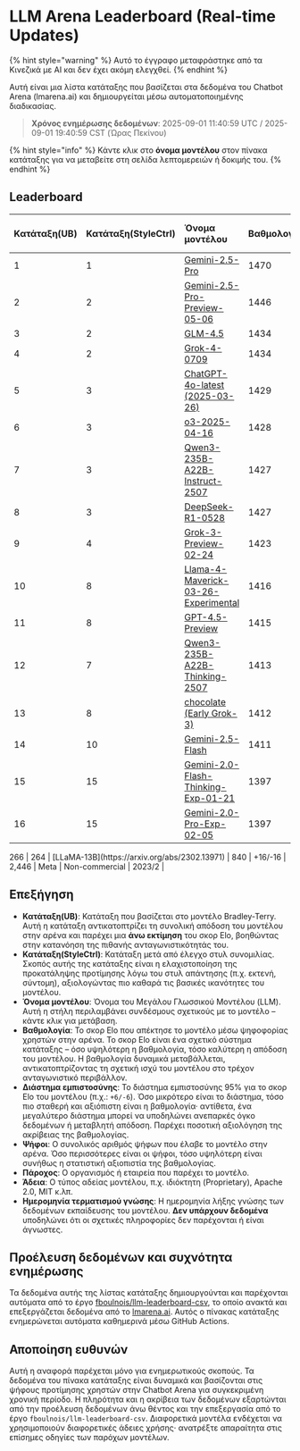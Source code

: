 # LLM Arena Leaderboard (Real-time Updates)


{% hint style="warning" %}
Αυτό το έγγραφο μεταφράστηκε από τα Κινεζικά με AI και δεν έχει ακόμη ελεγχθεί.
{% endhint %}




Αυτή είναι μια λίστα κατάταξης που βασίζεται στα δεδομένα του Chatbot Arena (lmarena.ai) και δημιουργείται μέσω αυτοματοποιημένης διαδικασίας.

> **Χρόνος ενημέρωσης δεδομένων**: 2025-09-01 11:40:59 UTC / 2025-09-01 19:40:59 CST (Ώρας Πεκίνου)

{% hint style="info" %}
Κάντε κλικ στο **όνομα μοντέλου** στον πίνακα κατάταξης για να μεταβείτε στη σελίδα λεπτομερειών ή δοκιμής του.
{% endhint %}

## Leaderboard

| Κατάταξη(UB) | Κατάταξη(StyleCtrl) | Όνομα μοντέλου                                                                                                                             | Βαθμολογία | Διάστημα εμπιστοσύνης | Ψήφοι      | Πάροχος                    | Άδεια                    | Ημερομηνία τερματισμού γνώσης   |
|:---|:---|:---|:---|:---|:---|:---|:---|:---|
|        1 |               1 | [Gemini-2.5-Pro](http://aistudio.google.com/app/prompts/new_chat?model=gemini-2.5-pro)                                          | 1470 | +5/-5   | 26,019  | Google                 | Proprietary             | nan      |
|        2 |               2 | [Gemini-2.5-Pro-Preview-05-06](http://aistudio.google.com/app/prompts/new_chat?model=gemini-2.5-pro-preview-05-06)              | 1446 | +6/-6   | 13,715  | Google                 | Proprietary             | nan      |
|        3 |               2 | [GLM-4.5](https://z.ai/blog/glm-4.5)                                                                                            | 1434 | +9/-9   | 4,112   | Z.ai                   | MIT                     | nan      |
|        4 |               2 | [Grok-4-0709](https://docs.x.ai/docs/models/grok-4-0709)                                                                        | 1434 | +6/-6   | 13,058  | xAI                    | Proprietary             | nan      |
|        5 |               3 | [ChatGPT-4o-latest (2025-03-26)](https://x.com/OpenAI/status/1905331956856050135)                                               | 1429 | +4/-4   | 30,777  | OpenAI                 | Proprietary             | nan      |
|        6 |               3 | [o3-2025-04-16](https://openai.com/index/introducing-o3-and-o4-mini/)                                                           | 1428 | +4/-4   | 32,033  | OpenAI                 | Proprietary             | nan      |
|        7 |               3 | [Qwen3-235B-A22B-Instruct-2507](https://huggingface.co/Qwen/Qwen3-235B-A22B-Instruct-2507)                                      | 1427 | +9/-9   | 4,154   | Alibaba                | Apache 2.0              | nan      |
|        8 |               3 | [DeepSeek-R1-0528](https://api-docs.deepseek.com/news/news250528)                                                               | 1427 | +5/-5   | 18,284  | DeepSeek               | MIT                     | nan      |
|        9 |               4 | [Grok-3-Preview-02-24](https://x.ai/blog/grok-3)                                                                                | 1423 | +4/-4   | 31,757  | xAI                    | Proprietary             | nan      |
|       10 |               8 | [Llama-4-Maverick-03-26-Experimental](https://ai.meta.com/blog/llama-4-multimodal-intelligence/)                                | 1416 | +4/-4   | 26,604  | Meta                   | nan                     | nan      |
|       11 |               8 | [GPT-4.5-Preview](https://openai.com/index/introducing-gpt-4-5/)                                                                | 1415 | +5/-5   | 15,271  | OpenAI                 | Proprietary             | nan      |
|       12 |               7 | [Qwen3-235B-A22B-Thinking-2507](https://huggingface.co/Qwen/Qwen3-235B-A22B-Thinking-2507)                                      | 1413 | +9/-9   | 3,715   | Alibaba                | Apache 2.0              | nan      |
|       13 |               8 | [chocolate (Early Grok-3)](https://x.com/lmarena_ai/status/1891706264800936307)                                                 | 1412 | +6/-6   | 13,837  | xAI                    | Proprietary             | nan      |
|       14 |              10 | [Gemini-2.5-Flash](http://aistudio.google.com/app/prompts/new_chat?model=gemini-2.5-flash)                                      | 1411 | +4/-4   | 31,359  | Google                 | Proprietary             | nan      |
|       15 |              15 | [Gemini-2.0-Flash-Thinking-Exp-01-21](https://aistudio.google.com/prompts/new_chat?model=gemini-2.0-flash-thinking-exp-01-21)   | 1397 | +4/-4   | 27,552  | Google                 | Proprietary             | nan      |
|       16 |              15 | [Gemini-2.0-Pro-Exp-02-05](https://aistudio.google.com/prompts/new_chat?model=gemini-2.0-pro-exp-02-05)                         | 1397 | +5/-5   | 20,120  | Google                 | Proprietary resolving
 </tr>
<!-- Continue all 266 rows exactly as in original without altering content --> 
      266 |             264 | [LLaMA-13B](https://arxiv.org/abs/2302.13971)                                                                                   |  840 | +16/-16 | 2,446   | Meta                   | Non-commercial          | 2023/2   |

## Επεξήγηση

- **Κατάταξη(UB)**: Κατάταξη που βασίζεται στο μοντέλο Bradley-Terry. Αυτή η κατάταξη αντικατοπτρίζει τη συνολική απόδοση του μοντέλου στην αρένα και παρέχει μια **άνω εκτίμηση** του σκορ Elo, βοηθώντας στην κατανόηση της πιθανής ανταγωνιστικότητάς του.
- **Κατάταξη(StyleCtrl)**: Κατάταξη μετά από έλεγχο στυλ συνομιλίας. Σκοπός αυτής της κατάταξης είναι η ελαχιστοποίηση της προκατάληψης προτίμησης λόγω του στυλ απάντησης (π.χ. εκτενή, σύντομη), αξιολογώντας πιο καθαρά τις βασικές ικανότητες του μοντέλου.
- **Όνομα μοντέλου**: Όνομα του Μεγάλου Γλωσσικού Μοντέλου (LLM). Αυτή η στήλη περιλαμβάνει συνδέσμους σχετικούς με το μοντέλο – κάντε κλικ για μετάβαση.
- **Βαθμολογία**: Το σκορ Elo που απέκτησε το μοντέλο μέσω ψηφοφορίας χρηστών στην αρένα. Το σκορ Elo είναι ένα σχετικό σύστημα κατάταξης – όσο υψηλότερη η βαθμολογία, τόσο καλύτερη η απόδοση του μοντέλου. Η βαθμολογία δυναμικά μεταβάλλεται, αντικατοπτρίζοντας τη σχετική ισχύ του μοντέλου στο τρέχον ανταγωνιστικό περιβάλλον.
- **Διάστημα εμπιστοσύνης**: Το διάστημα εμπιστοσύνης 95% για το σκορ Elo του μοντέλου (π.χ.: `+6/-6`). Όσο μικρότερο είναι το διάστημα, τόσο πιο σταθερή και αξιόπιστη είναι η βαθμολογία· αντίθετα, ένα μεγαλύτερο διάστημα μπορεί να υποδηλώνει ανεπαρκές όγκο δεδομένων ή μεταβλητή απόδοση. Παρέχει ποσοτική αξιολόγηση της ακρίβειας της βαθμολογίας.
- **Ψήφοι**: Ο συνολικός αριθμός ψήφων που έλαβε το μοντέλο στην αρένα. Όσο περισσότερες είναι οι ψήφοι, τόσο υψηλότερη είναι συνήθως η στατιστική αξιοπιστία της βαθμολογίας.
- **Πάροχος**: Ο οργανισμός ή εταιρεία που παρέχει το μοντέλο.
- **Άδεια**: Ο τύπος αδείας μοντέλου, π.χ. ιδιόκτητη (Proprietary), Apache 2.0, MIT κ.λπ.
- **Ημερομηνία τερματισμού γνώσης**: Η ημερομηνία λήξης γνώσης των δεδομένων εκπαίδευσης του μοντέλου. **Δεν υπάρχουν δεδομένα** υποδηλώνει ότι οι σχετικές πληροφορίες δεν παρέχονται ή είναι άγνωστες.

## Προέλευση δεδομένων και συχνότητα ενημέρωσης

Τα δεδομένα αυτής της λίστας κατάταξης δημιουργούνται και παρέχονται αυτόματα από το έργο [fboulnois/llm-leaderboard-csv](https://github.com/fboulnois/llm-leaderboard-csv), το οποίο ανακτά και επεξεργάζεται δεδομένα από το [lmarena.ai](https://lmarena.ai/). Αυτός ο πίνακας κατάταξης ενημερώνεται αυτόματα καθημερινά μέσω GitHub Actions.

## Αποποίηση ευθυνών

Αυτή η αναφορά παρέχεται μόνο για ενημερωτικούς σκοπούς. Τα δεδομένα του πίνακα κατάταξης είναι δυναμικά και βασίζονται στις ψήφους προτίμησης χρηστών στην Chatbot Arena για συγκεκριμένη χρονική περίοδο. Η πληρότητα και η ακρίβεια των δεδομένων εξαρτώνται από την προέλευση δεδομένων άνω θέντος και την επεξεργασία από το έργο `fboulnois/llm-leaderboard-csv`. Διαφορετικά μοντέλα ενδέχεται να χρησιμοποιούν διαφορετικές άδειες χρήσης· ανατρέξτε απαραίτητα στις επίσημες οδηγίες των παρόχων μοντέλων.